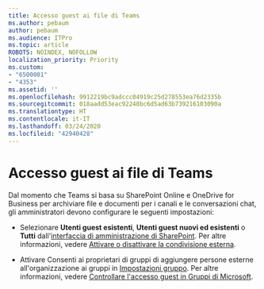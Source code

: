 ```yaml
---
title: Accesso guest ai file di Teams
ms.author: pebaum
author: pebaum
ms.audience: ITPro
ms.topic: article
ROBOTS: NOINDEX, NOFOLLOW
localization_priority: Priority
ms.custom:
- "6500001"
- "4353"
ms.assetid: ''
ms.openlocfilehash: 9912219bc9adccc04919c25d278553ea76d2335b
ms.sourcegitcommit: 018aadd53eac92248bc6d5ad63b739216103090a
ms.translationtype: HT
ms.contentlocale: it-IT
ms.lasthandoff: 03/24/2020
ms.locfileid: "42940428"
---
```

# <a name="guest-access-to-teams-files"></a>Accesso guest ai file di Teams

Dal momento che Teams si basa su SharePoint Online e OneDrive for Business per archiviare file e documenti per i canali e le conversazioni chat, gli amministratori devono configurare le seguenti impostazioni:

- Selezionare **Utenti guest esistenti**, **Utenti guest nuovi ed esistenti** o **Tutti** dall'[interfaccia di amministrazione di SharePoint](https://admin.microsoft.com/sharepoint?page=sharing&modern=true). Per altre informazioni, vedere [Attivare o disattivare la condivisione esterna](https://docs.microsoft.com/sharepoint/turn-external-sharing-on-or-off).

- Attivare Consenti ai proprietari di gruppi di aggiungere persone esterne all'organizzazione ai gruppi in [Impostazioni gruppo](https://admin.microsoft.com/Adminportal/Home?source=applauncher#/SettingsMultiPivot/:/Settings/L1/O365Groups). Per altre informazioni, vedere [Controllare l'accesso guest in Gruppi di Microsoft](https://docs.microsoft.com/microsoftteams/teams-dependencies#control-guest-access-in-office-365-groups).
